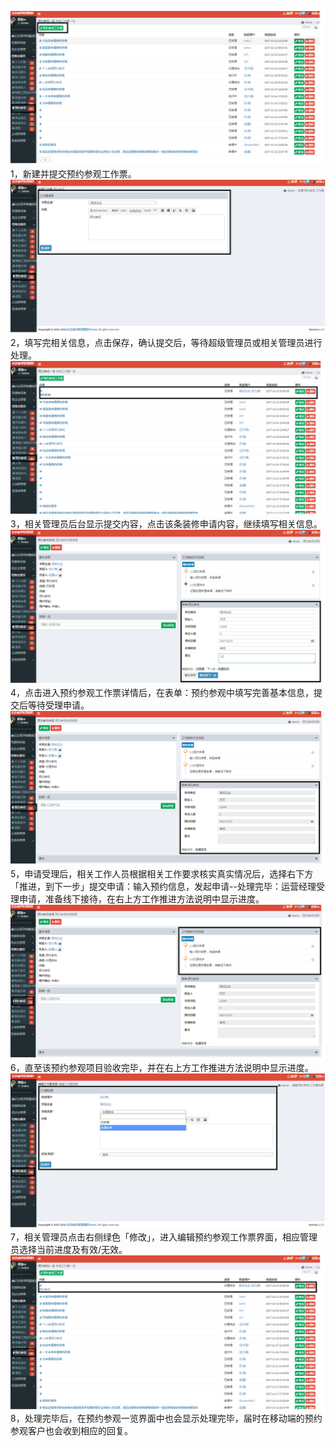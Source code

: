![](/assets/预约参观流程.png)1，新建并提交预约参观工作票。![](/assets/预约参观流程1.png)2，填写完相关信息，点击保存，确认提交后，等待超级管理员或相关管理员进行处理。![](/assets/预约参观流程2.png)3，相关管理员后台显示提交内容，点击该条装修申请内容，继续填写相关信息。![](/assets/预约参观流程3.png)4，点击进入预约参观工作票详情后，在表单：预约参观中填写完善基本信息，提交后等待受理申请。![](/assets/预约参观流程4.png)5，申请受理后，相关工作人员根据相关工作要求核实真实情况后，选择右下方「推进，到下一步」提交申请：输入预约信息，发起申请--处理完毕：运营经理受理申请，准备线下接待，在右上方工作推进方法说明中显示进度。![](/assets/预约参观流程5.png)6，直至该预约参观项目验收完毕，并在右上方工作推进方法说明中显示进度。![](/assets/预约参观流程6.png)7，相关管理员点击右侧绿色「修改」，进入编辑预约参观工作票界面，相应管理员选择当前进度及有效/无效。![](/assets/预约参观流程7.png)8，处理完毕后，在预约参观一览界面中也会显示处理完毕，届时在移动端的预约参观客户也会收到相应的回复。

